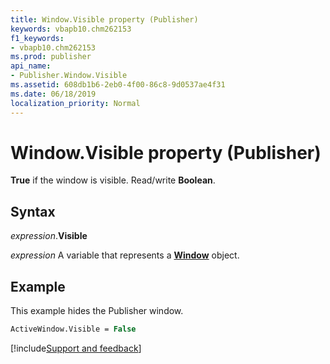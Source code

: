 ```yaml
---
title: Window.Visible property (Publisher)
keywords: vbapb10.chm262153
f1_keywords:
- vbapb10.chm262153
ms.prod: publisher
api_name:
- Publisher.Window.Visible
ms.assetid: 608db1b6-2eb0-4f00-86c8-9d0537ae4f31
ms.date: 06/18/2019
localization_priority: Normal
---
```



# Window.Visible property (Publisher)

**True** if the window is visible. Read/write **Boolean**.


## Syntax

_expression_.**Visible**

_expression_ A variable that represents a **[Window](Publisher.Window.md)** object.


## Example

This example hides the Publisher window.

```vb
ActiveWindow.Visible = False
```

[!include[Support and feedback](~/includes/feedback-boilerplate.md)]